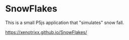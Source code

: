 # SnowFlakes
This is a small P5js application that "simulates" snow fall.

https://xenotrixx.github.io/SnowFlakes/
